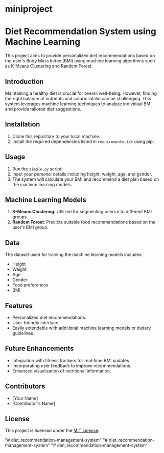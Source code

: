 # miniproject
# Diet Recommendation System using Machine Learning

This project aims to provide personalized diet recommendations based on the user's Body Mass Index (BMI) using machine learning algorithms such as K-Means Clustering and Random Forest.

## Introduction
Maintaining a healthy diet is crucial for overall well-being. However, finding the right balance of nutrients and caloric intake can be challenging. This system leverages machine learning techniques to analyze individual BMI and provide tailored diet suggestions.

## Installation
1. Clone this repository to your local machine.
2. Install the required dependencies listed in `requirements.txt` using pip:

## Usage
1. Run the `simple.py` script:
2. Input your personal details including height, weight, age, and gender.
3. The system will calculate your BMI and recommend a diet plan based on the machine learning models.

## Machine Learning Models
1. **K-Means Clustering**: Utilized for segmenting users into different BMI groups.
2. **Random Forest**: Predicts suitable food recommendations based on the user's BMI group.

## Data
The dataset used for training the machine learning models includes:
- Height
- Weight
- Age
- Gender
- Food preferences
- BMI

## Features
- Personalized diet recommendations.
- User-friendly interface.
- Easily extendable with additional machine learning models or dietary guidelines.

## Future Enhancements
- Integration with fitness trackers for real-time BMI updates.
- Incorporating user feedback to improve recommendations.
- Enhanced visualization of nutritional information.

## Contributors
- [Your Name]
- [Contributor's Name]

## License
This project is licensed under the [MIT License](LICENSE).

"# diet_recommendation-management-system" 
"# diet_recommendation-management-system" 
"# diet_recommendation-management-system" 
